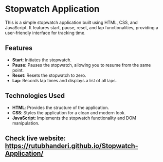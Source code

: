 # Stopwatch Application

This is a simple stopwatch application built using HTML, CSS, and JavaScript. It features start, pause, reset, and lap functionalities, providing a user-friendly interface for tracking time.

## Features

- **Start**: Initiates the stopwatch.
- **Pause**: Pauses the stopwatch, allowing you to resume from the same point.
- **Reset**: Resets the stopwatch to zero.
- **Lap**: Records lap times and displays a list of all laps.

## Technologies Used

- **HTML**: Provides the structure of the application.
- **CSS**: Styles the application for a clean and modern look.
- **JavaScript**: Implements the stopwatch functionality and DOM manipulation.

## Check live website: https://rutubhanderi.github.io/Stopwatch-Application/

